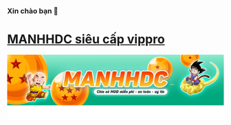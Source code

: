 ### Xin chào bạn 👋

# [MANHHDC siêu cấp vippro](https://manhhdc.id.vn)
![alt text](https://github.com/nguyenbamanh1/nguyenbamanh1/blob/main/banner.png)
<!--
**nguyenbamanh1/nguyenbamanh1** is a ✨ _special_ ✨ repository because its `README.md` (this file) appears on your GitHub profile.

Here are some ideas to get you started:

- 🔭 I’m currently working on ...
- 🌱 I’m currently learning ...
- 👯 I’m looking to collaborate on ...
- 🤔 I’m looking for help with ...
- 💬 Ask me about ...
- 📫 How to reach me: ...
- 😄 Pronouns: ...
- ⚡ Fun fact: ...
-->
